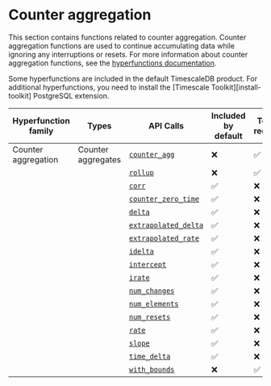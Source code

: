 # Counter aggregation
This section contains functions related to counter aggregation. Counter
aggregation functions are used to continue accumulating data while ignoring any
interruptions or resets. For more information about counter aggregation
functions, see the [hyperfunctions documentation][hyperfunctions-counter-agg].

Some hyperfunctions are included in the default TimescaleDB product. For
additional hyperfunctions, you need to install the
[Timescale Toolkit][install-toolkit] PostgreSQL extension.

|Hyperfunction family|Types|API Calls|Included by default|Toolkit required|
|-|-|-|-|-|
|Counter aggregation|Counter aggregates|[`counter_agg`](/hyperfunctions/counter_aggs/counter_agg_point/)|❌|✅|
|||[`rollup`](/hyperfunctions/counter_aggs/rollup-counter/)|❌|✅|
|||[`corr`](/hyperfunctions/counter_aggs/corr/)|✅|❌|
|||[`counter_zero_time`](/hyperfunctions/counter_aggs/counter_zero_time/)|✅|❌|
|||[`delta`](/hyperfunctions/counter_aggs/delta/)|✅|❌|
|||[`extrapolated_delta`](/hyperfunctions/counter_aggs/extrapolated_delta/)|✅|❌|
|||[`extrapolated_rate`](/hyperfunctions/counter_aggs/extrapolated_rate/)|✅|❌|
|||[`idelta`](/hyperfunctions/counter_aggs/idelta/)|✅|❌|
|||[`intercept`](/hyperfunctions/counter_aggs/intercept/)|✅|❌|
|||[`irate`](/hyperfunctions/counter_aggs/irate/)|✅|❌|
|||[`num_changes`](/hyperfunctions/counter_aggs/num_changes/)|✅|❌|
|||[`num_elements`](/hyperfunctions/counter_aggs/num_elements/)|✅|❌|
|||[`num_resets`](/hyperfunctions/counter_aggs/num_resets/)|✅|❌|
|||[`rate`](/hyperfunctions/counter_aggs/rate/)|✅|❌|
|||[`slope`](/hyperfunctions/counter_aggs/slope/)|✅|❌|
|||[`time_delta`](/hyperfunctions/counter_aggs/time_delta/)|✅|❌|
|||[`with_bounds`](/hyperfunctions/counter_aggs/with_bounds/)|❌|✅|


[hyperfunctions-counter-agg]: timescaledb/:currentVersion:/how-to-guides/hyperfunctions/counter-aggregation/
